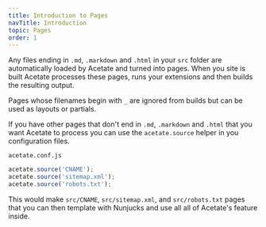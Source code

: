 ```yaml
---
title: Introduction to Pages
navTitle: Introduction
topic: Pages
order: 1
---
```


Any files ending in `.md`, `.markdown` and `.html` in your `src` folder are automatically loaded by Acetate and turned into pages. When you site is built Acetate processes these pages, runs your extensions and then builds the resulting output.

Pages whose filenames begin with `_` are ignored from builds but can be used as layouts or partials.

If you have other pages that don't end in `.md`, `.markdown` and `.html` that you want Acetate to process you can use the `acetate.source` helper in you configuration files.

<code class="filename">acetate.conf.js</code>

```js
acetate.source('CNAME');
acetate.source('sitemap.xml');
acetate.source('robots.txt');
```

This would make `src/CNAME`, `src/sitemap.xml`, and `src/robots.txt` pages that you can then template with Nunjucks and use all all of Acetate's feature inside.